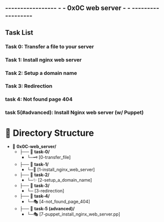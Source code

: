 ## ----------------- - - 0x0C web server - - ------------------

## Task List

### Task 0: Transfer a file to your server

### Task 1: Install nginx web server

### Task 2: Setup a domain name

### Task 3: Redirection

### task 4: Not found page 404

### task 5(#advanced): Install Nginx web server (w/ Puppet)




# 📁 Directory Structure

- 📂 **0x0C-web_server/**
  - ├── 📂 **task-0/**
    - └─🗝️  [0-transfer_file]
  - ├── 📂 **task-1/**
    - └─🔑 [1-install_nginx_web_server]
  - ├── 📂 **task-2/**
    - └─✨ [2-setup_a_domain_name]
  - ├── 📂 **task-3/**
    - └─ [3-redirection]
  - ├── 📂 **task-4/**
    - └─🎭 [4-not_found_page_404]
  - ├── 📂 **task-5 (advanced)/**
    - └─🎭 [7-puppet_install_nginx_web_server.pp]
